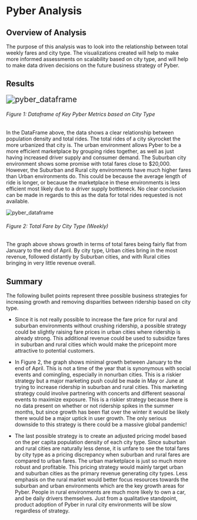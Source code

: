 # Pyber Analysis

## Overview of Analysis
The purpose of this analysis was to look into the relationship between total weekly fares and city type.  The visualizations created will help to make more informed assessments on scalability based on city type, and will help to make data driven decisions on the future business strategy of Pyber.

## Results

<img src="/Users/robertyokabaskas/Desktop/Coursework/Pyber_Analysis/Resources/pyber_dataframe.png" alt="pyber_dataframe" style="zoom:150%;" />

###### Figure 1: Dataframe of Key Pyber Metrics based on City Type

In the DataFrame above, the data shows a clear relationship between population density and total rides.  The total rides of a city skyrocket the more urbanized that city is.  The urban environment allows Pyber to be a more efficient marketplace by grouping rides together, as well as just having increased driver supply and consumer demand.  The Suburban city environment shows some promise with total fares close to $20,000.  However, the Suburban and Rural city environments have much higher fares than Urban environments do.  This could be because the average length of ride is longer, or because the marketplace in these environments is less efficient most likely due to a driver supply bottleneck.  No clear conclusion can be made in regards to this as the data for total rides requested is not available.

<img src="/Users/robertyokabaskas/Desktop/Coursework/Pyber_Analysis/Resources/Pyber_fare_summary.png" alt="pyber_dataframe" style="zoom:100%;" />

###### Figure 2: Total Fare by City Type (Weekly)

The graph above shows growth in terms of total fares being fairly flat from January to the end of April.  By city type, Urban cities bring in the most revenue, followed distantly by Suburban cities, and with Rural cities bringing in very little revenue overall.


## Summary
The following bullet points represent three possible business strategies for increasing growth and removing disparities between ridership based on city type.

* Since it is not really possible to increase the fare price for rural and suburban environments without crushing ridership, a possible strategy could be slightly raising fare prices in urban cities where ridership is already strong.  This additional revenue could be used to subsidize fares in suburban and rural cities which would make the pricepoint more attractive to potential customers.

* In Figure 2, the graph shows minimal growth between January to the end of April.  This is not a time of the year that is synonymous with social events and comingling, especially in nonurban cities.  This is a riskier strategy but a major marketing push could be made in May or June at trying to increase ridership in suburban and rural cities.  This marketing strategy could involve partnering with concerts and different seasonal events to maximize exposure.  This is a riskier strategy because there is no data present on whether or not ridership spikes in the summer months, but since growth has been flat over the winter it would be likely there would be a major uptick in user growth.  The only serious downside to this strategy is there could be a massive global pandemic!

* The last possible strategy is to create an adjusted pricing model based on the per capita population density of each city type.  Since suburban and rural cities are naturally less dense, it is unfare to see the total fares by city type as a pricing discrepancy when suburban and rural fares are compared to urban fares.  The urban marketplace is just so much more robust and profitable.  This pricing strategy would mainly target urban and suburban cities as the primary revenue generating city types.  Less emphasis on the rural market would better focus resources towards the suburban and urban environments which are the key growth areas for Pyber.  People in rural environments are much more likely to own a car, and be daily drivers themselves.  Just from a qualitative standpoint, product adoption of Pyber in rural city environments will be slow regardless of strategy.
